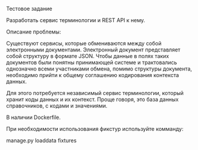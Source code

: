 Тестовое задание

Разработать сервис терминологии и REST API к нему.

Описание проблемы:

Существуют сервисы, которые обмениваются между собой электронными документами. 
Электронный документ представляет собой структуру в формате JSON.
Чтобы данные в полях таких документов были понятны принимающей системе и трактовались 
однозначно всеми участниками обмена, помимо структуры документа, необходимо прийти к 
общему соглашению кодирования контекста данных.

Для этого потребуется независимый сервис терминологии, который хранит коды данных и их 
контекст. Проще говоря, это база данных справочников, с кодами и значениями.

В наличии Dockerfile.

При необходимости использования фикстур используйте комманду:

manage.py loaddata fixtures


